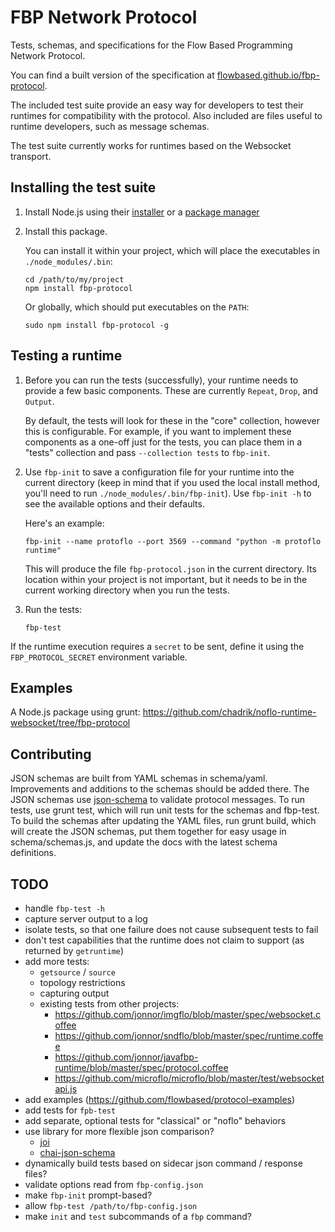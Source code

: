 FBP Network Protocol
====================

Tests, schemas, and specifications for the Flow Based Programming Network Protocol.

You can find a built version of the specification at [flowbased.github.io/fbp-protocol](http://flowbased.github.io/fbp-protocol/).

The included test suite provide an easy way for developers to test their runtimes for compatibility with the protocol.
Also included are files useful to runtime developers, such as message schemas.

The test suite currently works for runtimes based on the Websocket transport.

Installing the test suite
-------------------------

1. Install Node.js using their [installer](http://nodejs.org/download/) or a [package manager](https://github.com/joyent/node/wiki/installing-node.js-via-package-manager)

2. Install this package.

   You can install it within your project, which will place the executables in `./node_modules/.bin`:

   ```
   cd /path/to/my/project
   npm install fbp-protocol
   ```

   Or globally, which should put executables on the `PATH`:

   ```
   sudo npm install fbp-protocol -g
   ```


Testing a runtime
-----------------

1. Before you can run the tests (successfully), your runtime needs to provide a few basic components. These are currently `Repeat`, `Drop`, and `Output`.

   By default, the tests will look for these in the "core" collection, however this is configurable.  For example, if you want to implement these components as a one-off just for the tests, you can place them in a "tests" collection and pass `--collection tests` to `fbp-init`.

2. Use `fbp-init` to save a configuration file for your runtime into the current directory (keep in mind that if you used the local install method, you'll need to run `./node_modules/.bin/fbp-init`).  Use `fbp-init -h` to see the available options and their defaults. 

   Here's an example:

   ```
   fbp-init --name protoflo --port 3569 --command "python -m protoflo runtime"
   ```

   This will produce the file `fbp-protocol.json` in the current directory. Its location within your project is not important, but it needs to be in the current working directory when you run the tests.

3. Run the tests:

   ```
   fbp-test
   ```

If the runtime execution requires a `secret` to be sent, define it using the `FBP_PROTOCOL_SECRET` environment variable.

Examples
--------

A Node.js package using grunt: https://github.com/chadrik/noflo-runtime-websocket/tree/fbp-protocol


Contributing
------------

JSON schemas are built from YAML schemas in schema/yaml. Improvements and
additions to the schemas should be added there. The JSON schemas use
[json-schema](http://json-schema.org/) to validate protocol messages. To run tests,
use grunt test, which will run unit tests for the schemas and fbp-test.
To build the schemas after updating the YAML files, run grunt build, which will
create the JSON schemas, put them together for easy usage in schema/schemas.js,
and update the docs with the latest schema definitions.


TODO
----
- handle `fbp-test -h`
- capture server output to a log
- isolate tests, so that one failure does not cause subsequent tests to fail
- don't test capabilities that the runtime does not claim to support (as returned by `getruntime`)
- add more tests:
  - `getsource` / `source`
  - topology restrictions
  - capturing output
  - existing tests from other projects:
    - https://github.com/jonnor/imgflo/blob/master/spec/websocket.coffee
    - https://github.com/jonnor/sndflo/blob/master/spec/runtime.coffee
    - https://github.com/jonnor/javafbp-runtime/blob/master/spec/protocol.coffee
    - https://github.com/microflo/microflo/blob/master/test/websocketapi.js
- add examples (https://github.com/flowbased/protocol-examples)
- add tests for `fpb-test`
- add separate, optional tests for "classical" or "noflo" behaviors
- use library for more flexible json comparison?
  - [joi](https://github.com/hapijs/joi)
  - [chai-json-schema](http://chaijs.com/plugins/chai-json-schema)
- dynamically build tests based on sidecar json command / response files?
- validate options read from `fbp-config.json`
- make `fbp-init` prompt-based?
- allow `fbp-test /path/to/fbp-config.json`
- make `init` and `test` subcommands of a `fbp` command?
